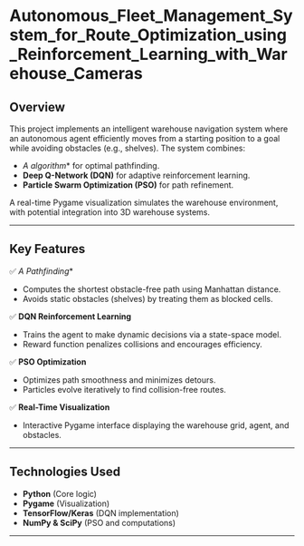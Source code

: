 # Autonomous_Fleet_Management_System_for_Route_Optimization_using_Reinforcement_Learning_with_Warehouse_Cameras 

## Overview  
This project implements an intelligent warehouse navigation system where an autonomous agent efficiently moves from a starting position to a goal while avoiding obstacles (e.g., shelves). The system combines:  
- **A* algorithm** for optimal pathfinding.  
- **Deep Q-Network (DQN)** for adaptive reinforcement learning.  
- **Particle Swarm Optimization (PSO)** for path refinement.  

A real-time Pygame visualization simulates the warehouse environment, with potential integration into 3D warehouse systems.  

---

## Key Features  
✅ **A* Pathfinding**  
- Computes the shortest obstacle-free path using Manhattan distance.  
- Avoids static obstacles (shelves) by treating them as blocked cells.  

✅ **DQN Reinforcement Learning**  
- Trains the agent to make dynamic decisions via a state-space model.  
- Reward function penalizes collisions and encourages efficiency.  

✅ **PSO Optimization**  
- Optimizes path smoothness and minimizes detours.  
- Particles evolve iteratively to find collision-free routes.  

✅ **Real-Time Visualization**  
- Interactive Pygame interface displaying the warehouse grid, agent, and obstacles.  

---

## Technologies Used  
- **Python** (Core logic)  
- **Pygame** (Visualization)  
- **TensorFlow/Keras** (DQN implementation)  
- **NumPy & SciPy** (PSO and computations)  

---

